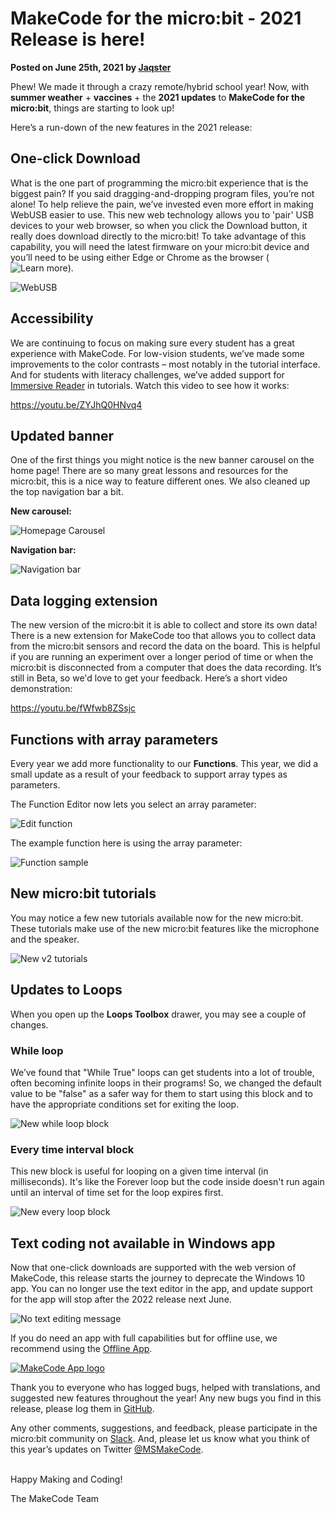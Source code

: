 # MakeCode for the micro:bit - 2021 Release is here!

**Posted on June 25th, 2021 by [Jaqster](https://github.com/jaqster)**

Phew! We made it through a crazy remote/hybrid school year! Now, with **summer weather** + **vaccines** + the **2021 updates** to **MakeCode for the micro:bit**, things are starting to look up!

Here’s a run-down of the new features in the 2021 release:

## One-click Download

What is the one part of programming the micro:bit experience that is the biggest pain? If you said dragging-and-dropping program files, you’re not alone! To help relieve the pain, we’ve invested even more effort in making WebUSB easier to use. This new web technology allows you to 'pair' USB devices to your web browser, so when you click the Download button, it really does download directly to the micro:bit! To take advantage of this capability, you will need the latest firmware on your micro:bit device and you’ll need to be using either Edge or Chrome as the browser (![Learn more](https://makecode.microbit.org/device/usb/webusb/troubleshoot)).

![WebUSB](/static/blog/microbit/2021-release/webusb.gif)

## Accessibility

We are continuing to focus on making sure every student has a great experience with MakeCode. For low-vision students, we’ve made some improvements to the color contrasts – most notably in the tutorial interface. And for students with literacy challenges, we’ve added support for [Immersive Reader](https://education.microsoft.com/en-us/resource/9b010288) in tutorials. Watch this video to see how it works:

https://youtu.be/ZYJhQ0HNvq4

## Updated banner

One of the first things you might notice is the new banner carousel on the home page! There are so many great lessons and resources for the micro:bit, this is a nice way to feature different ones. We also cleaned up the top navigation bar a bit.

**New carousel:**

![Homepage Carousel](/static/blog/microbit/2021-release/carousel.gif)

**Navigation bar:**

![Navigation bar](/static/blog/microbit/2021-release/navbar.png)

## Data logging extension

The new version of the micro:bit it is able to collect and store its own data! There is a new extension for MakeCode too that allows you to collect data from the micro:bit sensors and record the data on the board. This is helpful if you are running an experiment over a longer period of time or when the micro:bit is disconnected from a computer that does the data recording. It’s still in Beta, so we'd love to get your feedback.  Here’s a short video demonstration:

https://youtu.be/fWfwb8ZSsjc

## Functions with array parameters

Every year we add more functionality to our **Functions**. This year, we did a small update as a result of your feedback to support array types as parameters.

The Function Editor now lets you select an array parameter:

![Edit function](/static/blog/microbit/2021-release/edit-function.png)

The example function here is using the array parameter:

![Function sample](/static/blog/microbit/2021-release/function-sample.png)

## New micro:bit tutorials

You may notice a few new tutorials available now for the new micro:bit. These tutorials make use of the new micro:bit features like the microphone and the speaker.

![New v2 tutorials](/static/blog/microbit/2021-release/v2tutorials.png)

## Updates to Loops

When you open up the **Loops Toolbox** drawer, you may see a couple of changes.

### While loop

We’ve found that "While True" loops can get students into a lot of trouble, often becoming infinite loops in their programs! So, we changed the default value to be "false" as a safer way for them to start using this block and to have the appropriate conditions set for exiting the loop.

![New while loop block](/static/blog/microbit/2021-release/while.png)

### Every time interval block

This new block is useful for looping on a given time interval (in milliseconds). It's like the Forever loop but the code inside doesn't run again until an interval of time set for the loop expires first.

![New every loop block](/static/blog/microbit/2021-release/every.png)

## Text coding not available in Windows app

Now that one-click downloads are supported with the web version of MakeCode, this release starts the journey to deprecate the Windows 10 app. You can no longer use the text editor in the app, and update support for the app will stop after the 2022 release next June.

![No text editing message](/static/blog/microbit/2021-release/no-text-editing.png)

If you do need an app with full capabilities but for offline use, we recommend using the [Offline App](https://makecode.microbit.org/offline).

[![MakeCode App logo](/static/blog/microbit/2021-release/app-logo.png)](https://makecode.microbit.org/offline)

Thank you to everyone who has logged bugs, helped with translations, and suggested new features throughout the year! Any new bugs you find in this release, please log them in [GitHub](https://github.com/Microsoft/pxt-microbit/issues).

Any other comments, suggestions, and feedback, please participate in the micro:bit community on [Slack](https://tech.microbit.org/community/). And, please let us know what you think of this year’s updates on Twitter [@MSMakeCode](https://twitter.com/MSMakeCode).

<br/>
Happy Making and Coding!

The MakeCode Team
